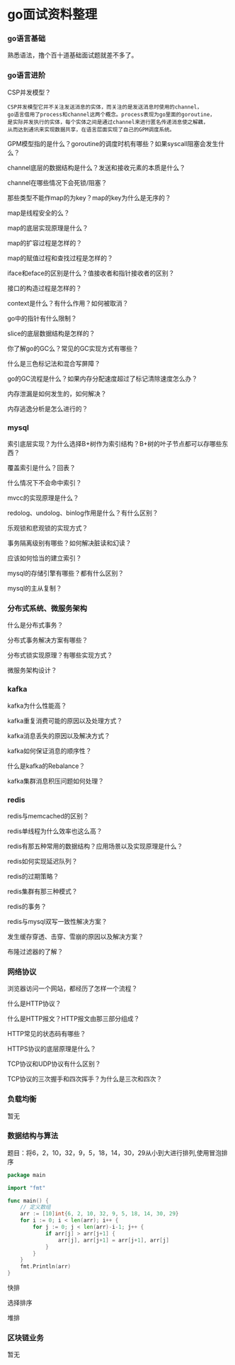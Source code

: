 # go面试资料整理

### go语言基础
熟悉语法，撸个百十道基础面试题就差不多了。

### go语言进阶
CSP并发模型？
```text
CSP并发模型它并不关注发送消息的实体，而关注的是发送消息时使用的channel，
go语言借用了process和channel这两个概念。process表现为go里面的goroutine，
是实际并发执行的实体，每个实体之间是通过channel来进行匿名传递消息使之解藕，
从而达到通讯来实现数据共享，在语言层面实现了自己的GPM调度系统。
```
GPM模型指的是什么？goroutine的调度时机有哪些？如果syscall阻塞会发生什么？

channel底层的数据结构是什么？发送和接收元素的本质是什么？

channel在哪些情况下会死锁/阻塞？

那些类型不能作map的为key？map的key为什么是无序的？

map是线程安全的么？

map的底层实现原理是什么？

map的扩容过程是怎样的？

map的赋值过程和查找过程是怎样的？

iface和eface的区别是什么？值接收者和指针接收者的区别？

接口的构造过程是怎样的？

context是什么？有什么作用？如何被取消？

go中的指针有什么限制？

slice的底层数据结构是怎样的？

你了解go的GC么？常见的GC实现方式有哪些？

什么是三色标记法和混合写屏障？

go的GC流程是什么？如果内存分配速度超过了标记清除速度怎么办？

内存泄漏是如何发生的，如何解决？

内存逃逸分析是怎么进行的？

### mysql
索引底层实现？为什么选择B+树作为索引结构？B+树的叶子节点都可以存哪些东西？

覆盖索引是什么？回表？

什么情况下不会命中索引？

mvcc的实现原理是什么？

redolog、undolog、binlog作用是什么？有什么区别？

乐观锁和悲观锁的实现方式？

事务隔离级别有哪些？如何解决脏读和幻读？

应该如何恰当的建立索引？

mysql的存储引擎有哪些？都有什么区别？

mysql的主从复制？

### 分布式系统、微服务架构
什么是分布式事务？

分布式事务解决方案有哪些？

分布式锁实现原理？有哪些实现方式？

微服务架构设计？

### kafka
kafka为什么性能高？

kafka重复消费可能的原因以及处理方式？

kafka消息丢失的原因以及解决方式？

kafka如何保证消息的顺序性？

什么是kafka的Rebalance？

kafka集群消息积压问题如何处理？

### redis
redis与memcached的区别？

redis单线程为什么效率也这么高？

redis有那五种常用的数据结构？应用场景以及实现原理是什么？

redis如何实现延迟队列？

redis的过期策略？

redis集群有那三种模式？

redis的事务？

redis与mysql双写一致性解决方案？

发生缓存穿透、击穿、雪崩的原因以及解决方案？

布隆过滤器的了解？

### 网络协议
浏览器访问一个网站，都经历了怎样一个流程？

什么是HTTP协议？

什么是HTTP报文？HTTP报文由那三部分组成？

HTTP常见的状态码有哪些？

HTTPS协议的底层原理是什么？

TCP协议和UDP协议有什么区别？

TCP协议的三次握手和四次挥手？为什么是三次和四次？

### 负载均衡
暂无

### 数据结构与算法
题目：将6，2，10，32，9，5，18，14，30，29从小到大进行排列,使用冒泡排序
```go
package main

import "fmt"

func main() {
    // 定义数组
    arr := [10]int{6, 2, 10, 32, 9, 5, 18, 14, 30, 29}
    for i := 0; i < len(arr); i++ {
        for j := 0; j < len(arr)-i-1; j++ {
            if arr[j] > arr[j+1] {
                arr[j], arr[j+1] = arr[j+1], arr[j]
            }
        }
    }
    fmt.Println(arr)
}
```

快排

选择排序

堆排

### 区块链业务
暂无